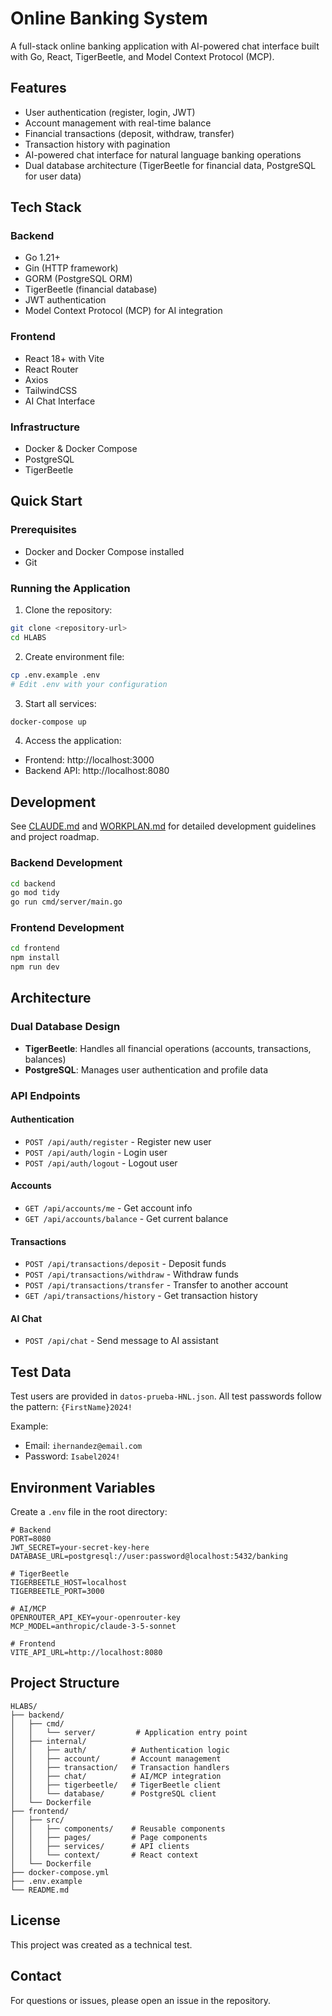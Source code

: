 # Online Banking System

A full-stack online banking application with AI-powered chat interface built with Go, React, TigerBeetle, and Model Context Protocol (MCP).

## Features

- User authentication (register, login, JWT)
- Account management with real-time balance
- Financial transactions (deposit, withdraw, transfer)
- Transaction history with pagination
- AI-powered chat interface for natural language banking operations
- Dual database architecture (TigerBeetle for financial data, PostgreSQL for user data)

## Tech Stack

### Backend
- Go 1.21+
- Gin (HTTP framework)
- GORM (PostgreSQL ORM)
- TigerBeetle (financial database)
- JWT authentication
- Model Context Protocol (MCP) for AI integration

### Frontend
- React 18+ with Vite
- React Router
- Axios
- TailwindCSS
- AI Chat Interface

### Infrastructure
- Docker & Docker Compose
- PostgreSQL
- TigerBeetle

## Quick Start

### Prerequisites
- Docker and Docker Compose installed
- Git

### Running the Application

1. Clone the repository:
```bash
git clone <repository-url>
cd HLABS
```

2. Create environment file:
```bash
cp .env.example .env
# Edit .env with your configuration
```

3. Start all services:
```bash
docker-compose up
```

4. Access the application:
- Frontend: http://localhost:3000
- Backend API: http://localhost:8080

## Development

See [CLAUDE.md](CLAUDE.md) and [WORKPLAN.md](WORKPLAN.md) for detailed development guidelines and project roadmap.

### Backend Development
```bash
cd backend
go mod tidy
go run cmd/server/main.go
```

### Frontend Development
```bash
cd frontend
npm install
npm run dev
```

## Architecture

### Dual Database Design
- **TigerBeetle**: Handles all financial operations (accounts, transactions, balances)
- **PostgreSQL**: Manages user authentication and profile data

### API Endpoints

#### Authentication
- `POST /api/auth/register` - Register new user
- `POST /api/auth/login` - Login user
- `POST /api/auth/logout` - Logout user

#### Accounts
- `GET /api/accounts/me` - Get account info
- `GET /api/accounts/balance` - Get current balance

#### Transactions
- `POST /api/transactions/deposit` - Deposit funds
- `POST /api/transactions/withdraw` - Withdraw funds
- `POST /api/transactions/transfer` - Transfer to another account
- `GET /api/transactions/history` - Get transaction history

#### AI Chat
- `POST /api/chat` - Send message to AI assistant

## Test Data

Test users are provided in `datos-prueba-HNL.json`. All test passwords follow the pattern: `{FirstName}2024!`

Example:
- Email: `ihernandez@email.com`
- Password: `Isabel2024!`

## Environment Variables

Create a `.env` file in the root directory:

```env
# Backend
PORT=8080
JWT_SECRET=your-secret-key-here
DATABASE_URL=postgresql://user:password@localhost:5432/banking

# TigerBeetle
TIGERBEETLE_HOST=localhost
TIGERBEETLE_PORT=3000

# AI/MCP
OPENROUTER_API_KEY=your-openrouter-key
MCP_MODEL=anthropic/claude-3-5-sonnet

# Frontend
VITE_API_URL=http://localhost:8080
```

## Project Structure

```
HLABS/
├── backend/
│   ├── cmd/
│   │   └── server/         # Application entry point
│   ├── internal/
│   │   ├── auth/          # Authentication logic
│   │   ├── account/       # Account management
│   │   ├── transaction/   # Transaction handlers
│   │   ├── chat/          # AI/MCP integration
│   │   ├── tigerbeetle/   # TigerBeetle client
│   │   └── database/      # PostgreSQL client
│   └── Dockerfile
├── frontend/
│   ├── src/
│   │   ├── components/    # Reusable components
│   │   ├── pages/         # Page components
│   │   ├── services/      # API clients
│   │   └── context/       # React context
│   └── Dockerfile
├── docker-compose.yml
├── .env.example
└── README.md
```

## License

This project was created as a technical test.

## Contact

For questions or issues, please open an issue in the repository.
